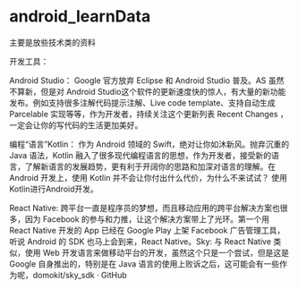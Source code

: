 # android_learnData
主要是放些技术类的资料


开发工具：

Android Studio： Google 官方放弃 Eclipse 和 Android Studio 普及。AS 虽然不算新，但是对 Android Studio这个软件的更新速度快的惊人，有大量的新功能发布。例如支持很多注解代码提示注解、Live code template、支持自动生成 Parcelable 实现等等，作为开发者，持续关注这个更新列表 Recent Changes ，一定会让你的写代码的生活更加美好。

编程“语言”Kotlin： 作为 Android 领域的 Swift，绝对让你如沐新风。抛弃沉重的 Java 语法，Kotlin 融入了很多现代编程语言的思想，作为开发者，接受新的语言，了解新语言的发展趋势，更有利于开阔你的思路和加深对语言的理解。在 Android 开发上，使用 Kotlin 并不会让你付出什么代价，为什么不来试试？ 使用Kotlin进行Android开发。

React Native: 跨平台一直是程序员的梦想，而且移动应用的跨平台解决方案也很多，因为 Facebook 的参与和力推，让这个解决方案带上了光环。第一个用 React Native 开发的 App 已经在 Google Play 上架 Facebook 广告管理工具，听说 Android 的 SDK 也马上会到来，React Native。Sky: 与 React Native 类似，使用 Web 开发语言来做移动平台的开发，虽然这个只是一个尝试，但是这是 Google 自身推出的，特别是在 Java 语言的使用上败诉之后，这可能会有一些作为呢，domokit/sky_sdk · GitHub
